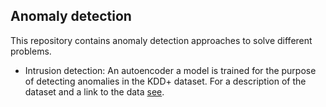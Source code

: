 ## Anomaly detection

This repository contains anomaly detection approaches  to solve different problems.

* Intrusion detection: An autoencoder a model is trained for the purpose of detecting anomalies in the KDD+ dataset. For a description of the dataset and a link to the data [see](https://github.com/jmnwong/NSL-KDD-Dataset).


